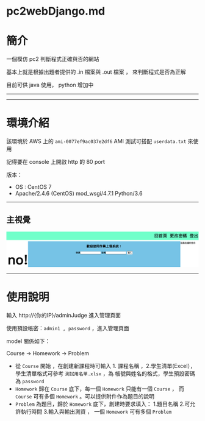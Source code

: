 # pc2webDjango.md

# 簡介

一個模仿 pc2 判斷程式正確與否的網站

基本上就是根據出題者提供的 .in 檔案與 .out 檔案 ， 來判斷程式是否為正解

目前可供 java 使用， python 增加中

---

---

# 環境介紹

該環境於 AWS 上的 `ami-0077ef9ac037e2df6` AMI 測試可搭配 `userdata.txt` 來使用

記得要在 console 上開啟 http 的 80 port

版本：

- OS : CentOS 7
- Apache/2.4.6 (CentOS) mod_wsgi/4.7.1 Python/3.6

---

## 主視覺

![image/view1.png](image/view1.png)

---

# 使用說明

輸入 http://{你的IP}/adminJudge 進入管理頁面

使用預設帳密：`admin1 , password` ，進入管理頁面

model 關係如下：

Course → Homework → Problem

- 從 `Course` 開始 ，在創建新課程時可輸入 1. 課程名稱 ，2.學生清單(Excel）， 學生清單格式可參考 `測試用名單.xlsx` ，為 帳號與姓名的格式，學生預設密碼為 `password`
- `Homework` 歸在 `Course` 底下，每一個 `Homework` 只能有一個 `Course` ，
而 `Course` 可有多個 `Homework` 。可以提供附件作為題目的說明
- `Problem` 為題目，歸於 `Homework` 底下，創建時要求填入：
1.題目名稱 2.可允許執行時間 3.輸入與輸出測資 ，
一個 `Homework` 可有多個 `Problem`